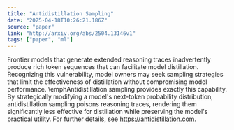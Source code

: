 ```yaml
---
title: "Antidistillation Sampling"
date: "2025-04-18T10:26:21.186Z"
source: "paper"
link: "http://arxiv.org/abs/2504.13146v1"
tags: ["paper", "ml"]
---
```


Frontier models that generate extended reasoning traces inadvertently produce rich token sequences that can facilitate model distillation. Recognizing this vulnerability, model owners may seek sampling strategies that limit the effectiveness of distillation without compromising model performance. \emphAntidistillation sampling provides exactly this capability. By strategically modifying a model's next-token probability distribution, antidistillation sampling poisons reasoning traces, rendering them significantly less effective for distillation while preserving the model's practical utility. For further details, see https://antidistillation.com.
